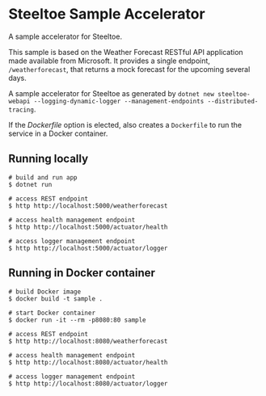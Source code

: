 # Steeltoe Sample Accelerator

A sample accelerator for Steeltoe.

This sample is based on the Weather Forecast RESTful API application made available from Microsoft.  It provides a single endpoint, `/weatherforecast`, that returns a mock forecast for the upcoming several days.

A sample accelerator for Steeltoe as generated by `dotnet new steeltoe-webapi --logging-dynamic-logger --management-endpoints --distributed-tracing`.

If the _Dockerfile_ option is elected, also creates a `Dockerfile` to run the service in a Docker container.

## Running locally

```
# build and run app
$ dotnet run

# access REST endpoint
$ http http://localhost:5000/weatherforecast

# access health management endpoint
$ http http://localhost:5000/actuator/health

# access logger management endpoint
$ http http://localhost:5000/actuator/logger
```

## Running in Docker container
```
# build Docker image
$ docker build -t sample .

# start Docker container
$ docker run -it --rm -p8080:80 sample

# access REST endpoint
$ http http://localhost:8080/weatherforecast

# access health management endpoint
$ http http://localhost:8080/actuator/health

# access logger management endpoint
$ http http://localhost:8080/actuator/logger
```
